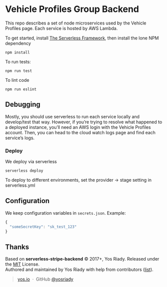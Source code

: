 
# Vehicle Profiles Group Backend

This repo describes a set of node microservices used by the Vehicle Profiles page. Each service is hosted by AWS Lambda. 

To get started, install [The Serverless Framework](https://serverless.com/framework/), then install the lone NPM dependency

```
npm install
``` 

To run tests:

```
npm run test
```

To lint code

```
npm run eslint
```

## Debugging

Mostly, you should use serverless to run each service locally and develop/test that way. However, if you’re trying to resolve what happened to a deployed instance, you’ll need an AWS login with the Vehicle Profiles account. Then, you can head to the cloud watch logs page and find each service’s logs. 

### Deploy

We deploy via serverless

```
serverless deploy
```

To deploy to different environments, set the provider -> stage setting in serverless.yml

## Configuration

We keep configuration variables in `secrets.json`. Example:

```javascript
{
  "someSecretKey": "sk_test_123"
}
```

## Thanks

Based on **serverless-stripe-backend** © 2017+, Yos Riady. Released under the [MIT] License.<br>
Authored and maintained by Yos Riady with help from contributors ([list][contributors]).

> [yos.io](http://yos.io) &nbsp;&middot;&nbsp;
> GitHub [@yosriady](https://github.com/yosriady)

[MIT]: http://mit-license.org/
[contributors]: http://github.com/yosriady/serverless-stripe-backend/contributors
